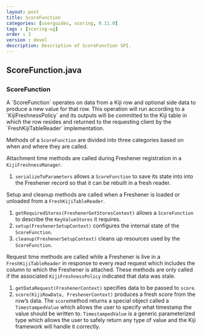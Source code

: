 ```yaml
---
layout: post
title: ScoreFunction
categories: [userguides, scoring, 0.11.0]
tags : [scoring-ug]
order : 3
version : devel
description: Description of ScoreFunction SPI.
---
```


<div id="accordion-container">
  <h2 class="accordion-header"> ScoreFunction.java </h2>
    <div class="accordion-content">
    <script src="http://gist-it.appspot.com/github/kijiproject/kiji-scoring/raw/kiji-scoring-root-0.11.0/src/main/java/org/kiji/scoring/ScoreFunction.java"> </script>
  </div>
</div>

<h3 style="margin-top:0px;padding-top:10px;"> ScoreFunction </h3>
A `ScoreFunction` operates on data from a Kiji row and optional side data to produce a new value for that row. This operation will run according to a `KijiFreshnessPolicy` and its outputs will be committed to the Kiji table in which the row resides and returned to the requesting client by the `FreshKijiTableReader` implementation.

Methods of a `ScoreFunction` are divided into three categories based on when and where they are called.

Attachment time methods are called during Freshener registration in a `KijiFreshnessManager`.

1. `serializeToParameters` allows a `ScoreFunction` to save its state into into the Freshener record so that it can be rebuilt in a fresh reader.

Setup and cleanup methods are called when a Freshener is loaded or unloaded from a `FreshKijiTableReader`.

1. `getRequiredStores(FreshenerGetStoresContext)` allows a `ScoreFunction` to describe the `KeyValueStores` it requires.
2. `setup(FreshenerSetupContext)` configures the internal state of the `ScoreFunction`.
3. `cleanup(FreshenerSetupContext)` cleans up resources used by the `ScoreFunction`.

Request time methods are called while a Freshener is live in a `FreshKijiTableReader` in response to every read request which includes the column to which the Freshener is attached. These methods are only called if the associated `KijiFreshnessPolicy` indicated that data was stale.

1. `getDataRequest(FreshenerContext)` specifies data to be passed to `score`.
2. `score(KijiRowData, FreshenerContext)` produces a fresh score from the row’s data. The `score`method returns a special object called a `TimestampedValue` which allows the user to specify what timestamp the value should be written to. `TimestampedValue` is a generic parameterized type which allows the user to safely return any type of value and the Kiji framework will handle it correctly.


